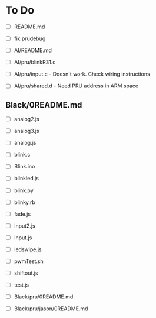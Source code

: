 # To Do

- [ ] README.md
- [ ] fix prudebug

- [ ] AI/README.md
- [ ] AI/pru/blinkR31.c
- [ ] AI/pru/input.c - Doesn't work.  Check wiring instructions
- [ ] AI/pru/shared.d - Need PRU address in ARM space

## Black/0README.md
- [ ] analog2.js
- [ ] analog3.js
- [ ] analog.js
- [ ] blink.c
- [ ] Blink.ino
- [ ] blinkled.js
- [ ] blink.py
- [ ] blinky.rb
- [ ] fade.js
- [ ] input2.js
- [ ] input.js
- [ ] ledswipe.js
- [ ] pwmTest.sh
- [ ] shiftout.js
- [ ] test.js

- [ ] Black/pru/0README.md
- [ ] Black/pru/jason/0README.md